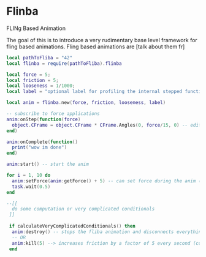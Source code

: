 # Flinba
FLINg Based Animation

The goal of this is to introduce a very rudimentary base level framework for fling based animations.
Fling based animations are [talk about them fr]

```lua
local pathToFliba = "42"
local flinba = require(pathToFliba).flinba

local force = 5;
local friction = 5;
local looseness = 1/1000;
local label = "optional label for profiling the internal stepped function"

local anim = flinba.new(force, friction, looseness, label)

-- subscribe to force applications
anim:onStep(function(force)
  object.CFrame = object.CFrame * CFrame.Angles(0, force/15, 0) -- edit the objects value based off of the force given
end)

anim:onComplete(function()
  print("wow im done")
end)

anim:start() -- start the anim

for i = 1, 10 do
  anim:setForce(anim:getForce() + 5) -- can set force during the anim (based off of player input or other factors)
  task.wait(0.5)
end

--[[
  do some computation or very complicated conditionals
 ]]
 
 if calculateVeryComplicatedConditionals() then
  anim:destroy() -- stops the fliba animation and disconnects everything, etc. 
  -- OR
  anim:kill(5) --> increases friction by a factor of 5 every second (compounded so 5(1s) -> 25(2s) -> 125(3s))
 end
```
